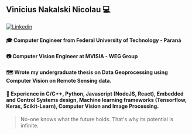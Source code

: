 ## Vinicius Nakalski Nicolau 💻

[![Linkedin](https://img.shields.io/badge/-LinkedIn-222222?style=flat-square&logo=Linkedin&logoColor=white&link=https://www.linkedin.com/in/vinicius-nakalski-nicolau-42373497/)](https://www.linkedin.com/in/vinicius-nakalski-nicolau-42373497/)

#### 🎓 Computer Engineer from Federal University of Technology - Paraná
#### 📷 Computer Vision Engineer at MVISIA - WEG Group
#### 🗺️ Wrote my undergraduate thesis on Data Geoprocessing using Computer Vision on Remote Sensing data.
#### 🌱 Experience in C/C++, Python, Javascript (NodeJS, React), Embedded and Control Systems design, Machine learning frameworks (Tensorflow, Keras, Scikit-Learn), Computer Vision and Image Processing.

> No-one knows what the future holds. That's why its potential is infinite.
